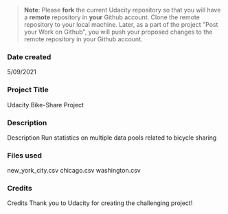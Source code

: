 >**Note**: Please **fork** the current Udacity repository so that you will have a **remote** repository in **your** Github account. Clone the remote repository to your local machine. Later, as a part of the project "Post your Work on Github", you will push your proposed changes to the remote repository in your Github account.

### Date created
 5/09/2021

### Project Title
 Udacity Bike-Share Project

### Description
Description Run statistics on multiple data pools related to bicycle sharing

### Files used
new_york_city.csv chicago.csv washington.csv

### Credits
Credits Thank you to Udacity for creating the challenging project!

